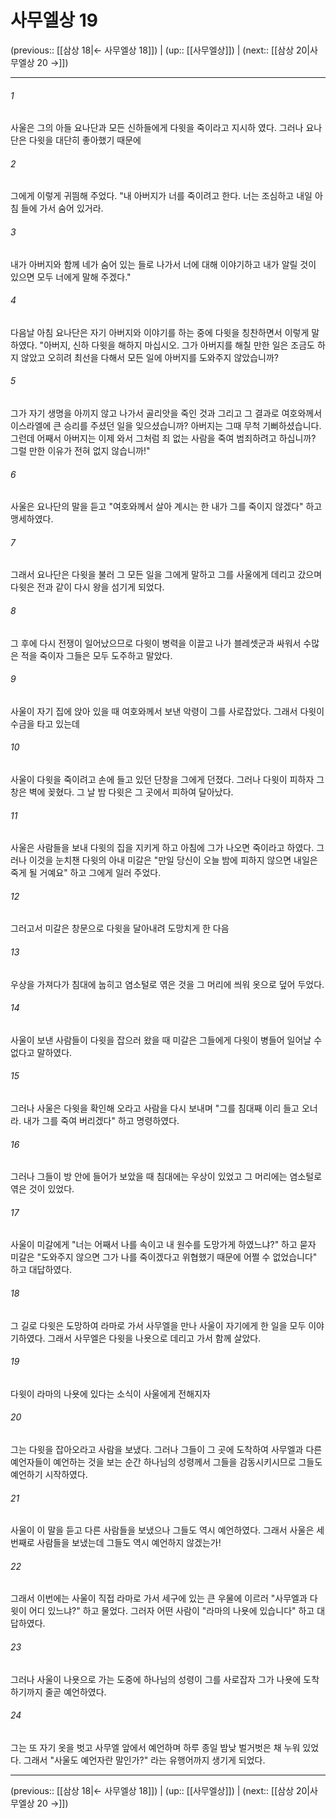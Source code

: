 # 사무엘상 19

(previous:: [[삼상 18|← 사무엘상 18]]) | (up:: [[사무엘상]]) | (next:: [[삼상 20|사무엘상 20 →]])

***




###### 1 

사울은 그의 아들 요나단과 모든 신하들에게 다윗을 죽이라고 지시하 였다. 그러나 요나단은 다윗을 대단히 좋아했기 때문에 



###### 2 

그에게 이렇게 귀띔해 주었다. "내 아버지가 너를 죽이려고 한다. 너는 조심하고 내일 아침 들에 가서 숨어 있거라. 



###### 3 

내가 아버지와 함께 네가 숨어 있는 들로 나가서 너에 대해 이야기하고 내가 알릴 것이 있으면 모두 너에게 말해 주겠다." 



###### 4 

다음날 아침 요나단은 자기 아버지와 이야기를 하는 중에 다윗을 칭찬하면서 이렇게 말하였다. "아버지, 신하 다윗을 해하지 마십시오. 그가 아버지를 해칠 만한 일은 조금도 하지 않았고 오히려 최선을 다해서 모든 일에 아버지를 도와주지 않았습니까? 



###### 5 

그가 자기 생명을 아끼지 않고 나가서 골리앗을 죽인 것과 그리고 그 결과로 여호와께서 이스라엘에 큰 승리를 주셨던 일을 잊으셨습니까? 아버지는 그때 무척 기뻐하셨습니다. 그런데 어째서 아버지는 이제 와서 그처럼 죄 없는 사람을 죽여 범죄하려고 하십니까? 그럴 만한 이유가 전혀 없지 않습니까!" 



###### 6 

사울은 요나단의 말을 듣고 "여호와께서 살아 계시는 한 내가 그를 죽이지 않겠다" 하고 맹세하였다. 



###### 7 

그래서 요나단은 다윗을 불러 그 모든 일을 그에게 말하고 그를 사울에게 데리고 갔으며 다윗은 전과 같이 다시 왕을 섬기게 되었다. 



###### 8 

그 후에 다시 전쟁이 일어났으므로 다윗이 병력을 이끌고 나가 블레셋군과 싸워서 수많은 적을 죽이자 그들은 모두 도주하고 말았다. 



###### 9 

사울이 자기 집에 앉아 있을 때 여호와께서 보낸 악령이 그를 사로잡았다. 그래서 다윗이 수금을 타고 있는데 



###### 10 

사울이 다윗을 죽이려고 손에 들고 있던 단창을 그에게 던졌다. 그러나 다윗이 피하자 그 창은 벽에 꽂혔다. 그 날 밤 다윗은 그 곳에서 피하여 달아났다. 



###### 11 

사울은 사람들을 보내 다윗의 집을 지키게 하고 아침에 그가 나오면 죽이라고 하였다. 그러나 이것을 눈치챈 다윗의 아내 미갈은 "만일 당신이 오늘 밤에 피하지 않으면 내일은 죽게 될 거예요" 하고 그에게 일러 주었다. 



###### 12 

그러고서 미갈은 창문으로 다윗을 달아내려 도망치게 한 다음 



###### 13 

우상을 가져다가 침대에 눕히고 염소털로 엮은 것을 그 머리에 씌워 옷으로 덮어 두었다. 



###### 14 

사울이 보낸 사람들이 다윗을 잡으러 왔을 때 미갈은 그들에게 다윗이 병들어 일어날 수 없다고 말하였다. 



###### 15 

그러나 사울은 다윗을 확인해 오라고 사람을 다시 보내며 "그를 침대째 이리 들고 오너라. 내가 그를 죽여 버리겠다" 하고 명령하였다. 



###### 16 

그러나 그들이 방 안에 들어가 보았을 때 침대에는 우상이 있었고 그 머리에는 염소털로 엮은 것이 있었다. 



###### 17 

사울이 미갈에게 "너는 어째서 나를 속이고 내 원수를 도망가게 하였느냐?" 하고 묻자 미갈은 "도와주지 않으면 그가 나를 죽이겠다고 위협했기 때문에 어쩔 수 없었습니다" 하고 대답하였다. 



###### 18 

그 길로 다윗은 도망하여 라마로 가서 사무엘을 만나 사울이 자기에게 한 일을 모두 이야기하였다. 그래서 사무엘은 다윗을 나욧으로 데리고 가서 함께 살았다. 



###### 19 

다윗이 라마의 나욧에 있다는 소식이 사울에게 전해지자 



###### 20 

그는 다윗을 잡아오라고 사람을 보냈다. 그러나 그들이 그 곳에 도착하여 사무엘과 다른 예언자들이 예언하는 것을 보는 순간 하나님의 성령께서 그들을 감동시키시므로 그들도 예언하기 시작하였다. 



###### 21 

사울이 이 말을 듣고 다른 사람들을 보냈으나 그들도 역시 예언하였다. 그래서 사울은 세 번째로 사람들을 보냈는데 그들도 역시 예언하지 않겠는가! 



###### 22 

그래서 이번에는 사울이 직접 라마로 가서 세구에 있는 큰 우물에 이르러 "사무엘과 다윗이 어디 있느냐?" 하고 물었다. 그러자 어떤 사람이 "라마의 나욧에 있습니다" 하고 대답하였다. 



###### 23 

그러나 사울이 나욧으로 가는 도중에 하나님의 성령이 그를 사로잡자 그가 나욧에 도착하기까지 줄곧 예언하였다. 



###### 24 

그는 또 자기 옷을 벗고 사무엘 앞에서 예언하며 하루 종일 밤낮 벌거벗은 채 누워 있었다. 그래서 "사울도 예언자란 말인가?" 라는 유행어까지 생기게 되었다.

***

(previous:: [[삼상 18|← 사무엘상 18]]) | (up:: [[사무엘상]]) | (next:: [[삼상 20|사무엘상 20 →]])
